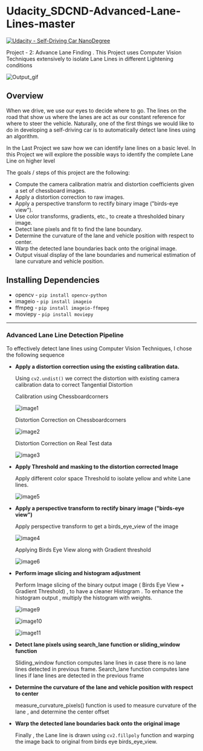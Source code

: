 # **Udacity_SDCND-Advanced-Lane-Lines-master**

[![Udacity - Self-Driving Car NanoDegree](https://s3.amazonaws.com/udacity-sdc/github/shield-carnd.svg)](http://www.udacity.com/drive)

 Project - 2: Advance Lane Finding . This Project uses Computer Vision Techniques extensively to isolate Lane Lines in different Lightening conditions

![Output_gif](./project_video_output.gif)

 Overview
 ---
 When we drive, we use our eyes to decide where to go.  The lines on the road that show us where the lanes are act as our constant reference for where to steer the vehicle.  Naturally, one of the first things we would like to do in developing a self-driving car is to automatically detect lane lines using an algorithm.

 In the Last Project we saw how we can identify lane lines on a basic level.
 In this Project we will explore the possible ways to identify the complete Lane Line on higher level

 The goals / steps of this project are the following:

 * Compute the camera calibration matrix and distortion coefficients given a set of chessboard images.
 * Apply a distortion correction to raw images.
 * Apply a perspective transform to rectify binary image ("birds-eye view").
 * Use color transforms, gradients, etc., to create a thresholded binary image.
 * Detect lane pixels and fit to find the lane boundary.
 * Determine the curvature of the lane and vehicle position with respect to center.
 * Warp the detected lane boundaries back onto the original image.
 * Output visual display of the lane boundaries and numerical estimation of lane curvature and vehicle position.

 [//]: # (Image References)
 
 [image1]: ./writeup_images/Chessboardcorners.jpg "Chessboardcorners"
 [image2]: ./writeup_images/undistort_image.jpg "undistort_image"
 [image3]: ./writeup_images/undistort_testimage.jpg "undistort_testimage"
 [image4]: ./writeup_images/birds_eye_view.jpg "birds_eye_view"
 [image5]: ./writeup_images/threshold.jpg "threshold"
 [image6]: ./writeup_images/threshold_birds_eye_view.jpg "threshold_birds_eye_view"
 [image7]: ./writeup_images/lane_line.jpg "Output"
 [image8]: ./writeup_images/Capture.JPG "Radius of Curvature"
 [image9]: ./writeup_images/plot_histogram.JPG "plot_histogram"
 [image10]: ./writeup_images/plot_histogram_weight.JPG "plot_histogram_weight"
 [image11]: ./writeup_images/plot_histogram_weighted.JPG "plot_histogram_weighted"
 [video1]: ./project_video_output.mp4 "Video1"
 [video2]: ./project_video_output.gif "Output_gif"
 **Installing Dependencies**
 ---

 - opencv -  `pip install opencv-python`
 - imageio - `pip install imageio`
 - ffmpeg - `pip install imageio-ffmpeg`
 - moviepy - `pip install moviepy`

 ---

### Advanced Lane Line Detection Pipeline

To effectively detect lane lines using Computer Vision Techniques, I chose the following sequence

 * **Apply a distortion correction using the existing calibration data.**

    Using `cv2.undist()` we correct the distortion with existing camera calibration data to correct Tangential Distortion

    Calibration using Chessboardcorners

    ![image1]

    Distortion Correction on Chessboardcorners

    ![image2]

    Distortion Correction on Real Test data

    ![image3]

* **Apply Threshold and masking to the distortion corrected Image**

    Apply different color space Threshold to isolate yellow and white Lane lines.

    ![image5]

* **Apply a perspective transform to rectify binary image ("birds-eye view")**

    Apply perspective transform to get a birds_eye_view of the image

    ![image4]

    Applying Birds Eye View along with Gradient threshold

    ![image6]

* **Perform image slicing and histogram adjustment**

    Perform Image slicing of the binary output image ( Birds Eye View + Gradient Threshold) , to have a cleaner Histogram .
    To enhance the histogram output , multiply the histogram with weights.

    ![image9]

    ![image10]

    ![image11]

* **Detect lane pixels using search_lane function or sliding_window function**

    Sliding_window function computes lane lines in case there is no lane lines detected in previous frame.
    Search_lane function computes lane lines if lane lines are detected in the previous frame


* **Determine the curvature of the lane and vehicle position with respect to center**

    measure_curvature_pixels() function is used to measure curvature of the lane , and determine the center offset

* **Warp the detected lane boundaries back onto the original image**

    Finally , the Lane line is drawn using `cv2.fillpoly` function and warping the image back to original from birds eye birds_eye_view.
